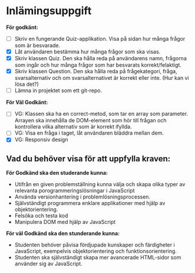 # Inlämingsuppgift

**För godkänt:** 
- [ ] Skriv en fungerande Quiz-applikation. Visa på sidan hur många frågor som är besvarade.
- [x] Låt användaren bestämma hur många frågor som ska visas.
- [x] Skriv klassen Quiz. Den ska hålla reda på användarens namn, frågorna som ingår och hur många frågor som har besvarats korrekt/felaktigt.
- [x] Skriv klassen Question. Den ska hålla reda på frågekategori, fråga, svarsalternativ och om svarsalternativet är korrekt eller inte. (Hur kan vi lösa det?)
- [ ] Lämna in projektet som ett git-repo.

**För Väl Godkänt:**
- [ ] VG: Klassen ska ha en correct-metod, som tar en array som parameter. Arrayen ska innehålla de DOM-element som hör till frågan och kontrollera vilka alternativ som är korrekt ifyllda.
- [ ] VG: Visa en fråga i taget, låt användaren bläddra mellan dem.
- [x] VG: Responsiv design

## Vad du behöver visa för att uppfylla kraven:

**För Godkänd ska den studerande kunna:**
- Utifrån en given problemställning kunna välja och skapa olika typer av relevanta porogrammeringslösningar i JavaScript
- Använda versionhantering i problemlösningsprocessen.
- Självständigt programmera enklare applikationer med hjälp av objektorientering.
- Felsöka och testa kod
- Manipulera DOM med hjälp av JavaScript

**För väl Godkänd ska den stunderande kunna:**
- Studenten behöver påvisa fördjupade kunskaper och färdigheter i JavaScript, exempelvis objektorientering och funktionsorientering.
- Studenten ska självständigt skapa mer avancerade HTML-sidor som använder sig av JavaScript.